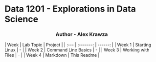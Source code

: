 # Data 1201 - Explorations in Data Science
<h3 align="center">Author - Alex Krawza</h3>
| Week | Lab Topic | Project |
| :--- | :-------: | ------: |
| Week 1 | Starting Linux | - |
| Week 2 | Command Line Basics | - |
| Week 3 | Working with Files | - |
| Week 4 | Markdown | This Readme |
